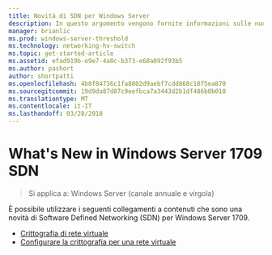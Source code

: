 ```yaml
---
title: Novità di SDN per Windows Server
description: In questo argomento vengono fornite informazioni sulle nuove funzionalità di rete definita dal Software per Windows Server 1709
manager: brianlic
ms.prod: windows-server-threshold
ms.technology: networking-hv-switch
ms.topic: get-started-article
ms.assetid: efad919b-e9e7-4a0c-b373-e68a092f93b5
ms.author: pashort
author: shortpatti
ms.openlocfilehash: 4b8f84736c1fa8802d9aebf7cdd868c18f5ea870
ms.sourcegitcommit: 19d9da87d87c9eefbca7a3443d2b1df486b0b010
ms.translationtype: MT
ms.contentlocale: it-IT
ms.lasthandoff: 03/28/2018
---
```

# <a name="whats-new-in-sdn-for-windows-server-1709"></a>What's New in Windows Server 1709 SDN

>Si applica a: Windows Server (canale annuale e virgola)

È possibile utilizzare i seguenti collegamenti a contenuti che sono una novità di Software Defined Networking \(SDN\) per Windows Server 1709.

- [Crittografia di rete virtuale](vnet-encryption/sdn-vnet-encryption.md)
- [Configurare la crittografia per una rete virtuale](vnet-encryption/sdn-config-vnet-encryption.md)

